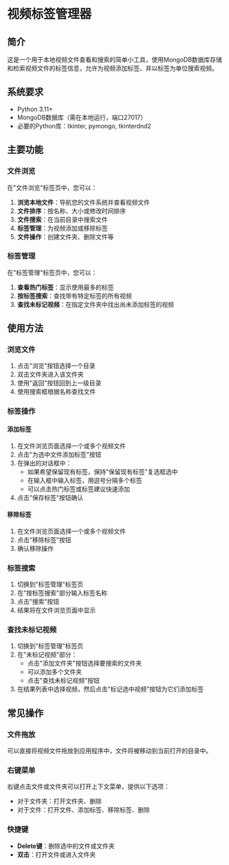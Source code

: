 # 视频标签管理器

## 简介

这是一个用于本地视频文件查看和搜索的简单小工具，使用MongoDB数据库存储和检索视频文件的标签信息，允许为视频添加标签、并以标签为单位搜索视频。

## 系统要求

- Python 3.11+
- MongoDB数据库（需在本地运行，端口27017）
- 必要的Python库：tkinter, pymongo, tkinterdnd2

## 主要功能

### 文件浏览

在"文件浏览"标签页中，您可以：

1. **浏览本地文件**：导航您的文件系统并查看视频文件
2. **文件排序**：按名称、大小或修改时间排序
3. **文件搜索**：在当前目录中搜索文件
4. **标签管理**：为视频添加或移除标签
5. **文件操作**：创建文件夹、删除文件等

### 标签管理

在"标签管理"标签页中，您可以：

1. **查看热门标签**：显示使用最多的标签
2. **按标签搜索**：查找带有特定标签的所有视频
3. **查找未标记视频**：在指定文件夹中找出尚未添加标签的视频

## 使用方法

### 浏览文件

1. 点击"浏览"按钮选择一个目录
2. 双击文件夹进入该文件夹
3. 使用"返回"按钮回到上一级目录
4. 使用搜索框根据名称查找文件

### 标签操作

#### 添加标签

1. 在文件浏览页面选择一个或多个视频文件
2. 点击"为选中文件添加标签"按钮
3. 在弹出的对话框中：
   - 如果希望保留现有标签，保持"保留现有标签"复选框选中
   - 在输入框中输入标签，用逗号分隔多个标签
   - 可以点击热门标签或标签建议快速添加
4. 点击"保存标签"按钮确认

#### 移除标签

1. 在文件浏览页面选择一个或多个视频文件
2. 点击"移除标签"按钮
3. 确认移除操作

### 标签搜索

1. 切换到"标签管理"标签页
2. 在"按标签搜索"部分输入标签名称
3. 点击"搜索"按钮
4. 结果将在文件浏览页面中显示

### 查找未标记视频

1. 切换到"标签管理"标签页
2. 在"未标记视频"部分：
   - 点击"添加文件夹"按钮选择要搜索的文件夹
   - 可以添加多个文件夹
   - 点击"查找未标记视频"按钮
3. 在结果列表中选择视频，然后点击"标记选中视频"按钮为它们添加标签

## 常见操作

### 文件拖放

可以直接将视频文件拖放到应用程序中，文件将被移动到当前打开的目录中。

### 右键菜单

右键点击文件或文件夹可以打开上下文菜单，提供以下选项：
- 对于文件夹：打开文件夹、删除
- 对于文件：打开文件、添加标签、移除标签、删除

### 快捷键

- **Delete键**：删除选中的文件或文件夹
- **双击**：打开文件或进入文件夹




